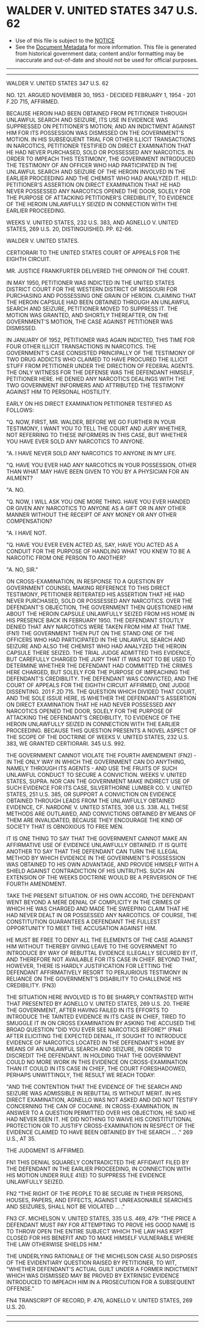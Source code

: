 ---
---

# WALDER V. UNITED STATES 347 U.S. 62

* Use of this file is subject to the [NOTICE](https://github.com/publicdocs/notice/blob/master/NOTICE)
* See the [Document Metadata](../../../) for more information.
  This file is generated from historical government data; content and/or formatting may be inaccurate and out-of-date and should not be used for official purposes.

----------
----------

WALDER V. UNITED STATES 347 U.S. 62

NO. 121.  ARGUED NOVEMBER 30, 1953 - DECIDED FEBRUARY 1, 1954 - 201 F.2D 715, AFFIRMED.

BECAUSE HEROIN HAD BEEN OBTAINED FROM PETITIONER THROUGH UNLAWFUL SEARCH AND SEIZURE, ITS USE IN EVIDENCE WAS SUPPRESSED ON PETITIONER'S MOTION; AND AN INDICTMENT AGAINST HIM FOR ITS POSSESSION WAS DISMISSED ON THE GOVERNMENT'S MOTION.  IN HIS SUBSEQUENT TRIAL FOR OTHER ILLICIT TRANSACTIONS IN NARCOTICS, PETITIONER TESTIFIED ON DIRECT EXAMINATION THAT HE HAD NEVER PURCHASED, SOLD OR POSSESSED ANY NARCOTICS.  IN ORDER TO IMPEACH THIS TESTIMONY, THE GOVERNMENT INTRODUCED THE TESTIMONY OF AN OFFICER WHO HAD PARTICIPATED IN THE UNLAWFUL SEARCH AND SEIZURE OF THE HEROIN INVOLVED IN THE EARLIER PROCEEDING AND THE CHEMIST WHO HAD ANALYZED IT.  HELD:  PETITIONER'S ASSERTION ON DIRECT EXAMINATION THAT HE HAD NEVER POSSESSED ANY NARCOTICS OPENED THE DOOR, SOLELY FOR THE PURPOSE OF ATTACKING PETITIONER'S CREDIBILITY, TO EVIDENCE OF THE HEROIN UNLAWFULLY SEIZED IN CONNECTION WITH THE EARLIER PROCEEDING.

WEEKS V. UNITED STATES, 232 U.S. 383, AND AGNELLO V. UNITED STATES, 269 U.S. 20, DISTINGUISHED.  PP. 62-66.

WALDER V. UNITED STATES.

CERTIORARI TO THE UNITED STATES COURT OF APPEALS FOR THE EIGHTH CIRCUIT.

MR. JUSTICE FRANKFURTER DELIVERED THE OPINION OF THE COURT.

IN MAY 1950, PETITIONER WAS INDICTED IN THE UNITED STATES DISTRICT COURT FOR THE WESTERN DISTRICT OF MISSOURI FOR PURCHASING AND POSSESSING ONE GRAIN OF HEROIN.  CLAIMING THAT THE HEROIN CAPSULE HAD BEEN OBTAINED THROUGH AN UNLAWFUL SEARCH AND SEIZURE, PETITIONER MOVED TO SUPPRESS IT.  THE MOTION WAS GRANTED, AND SHORTLY THEREAFTER, ON THE GOVERNMENT'S MOTION, THE CASE AGAINST PETITIONER WAS DISMISSED.

IN JANUARY OF 1952, PETITIONER WAS AGAIN INDICTED, THIS TIME FOR FOUR OTHER ILLICIT TRANSACTIONS IN NARCOTICS.  THE GOVERNMENT'S CASE CONSISTED PRINCIPALLY OF THE TESTIMONY OF TWO DRUG ADDICTS WHO CLAIMED TO HAVE PROCURED THE ILLICIT STUFF FROM PETITIONER UNDER THE DIRECTION OF FEDERAL AGENTS.  THE ONLY WITNESS FOR THE DEFENSE WAS THE DEFENDANT HIMSELF, PETITIONER HERE.  HE DENIED ANY NARCOTICS DEALINGS WITH THE TWO GOVERNMENT INFORMERS AND ATTRIBUTED THE TESTIMONY AGAINST HIM TO PERSONAL HOSTILITY.

EARLY ON HIS DIRECT EXAMINATION PETITIONER TESTIFIED AS FOLLOWS:

"Q.  NOW, FIRST, MR. WALDER, BEFORE WE GO FURTHER IN YOUR TESTIMONY, I WANT YOU TO TELL THE COURT AND JURY WHETHER, NOT REFERRING TO THESE INFORMERS IN THIS CASE, BUT WHETHER YOU HAVE EVER SOLD ANY NARCOTICS TO ANYONE.

"A. I HAVE NEVER SOLD ANY NARCOTICS TO ANYONE IN MY LIFE.

"Q. HAVE YOU EVER HAD ANY NARCOTICS IN YOUR POSSESSION, OTHER THAN WHAT MAY HAVE BEEN GIVEN TO YOU BY A PHYSICIAN FOR AN AILMENT?

"A.  NO.

"Q.  NOW, I WILL ASK YOU ONE MORE THING.  HAVE YOU EVER HANDED OR GIVEN ANY NARCOTICS TO ANYONE AS A GIFT OR IN ANY OTHER MANNER WITHOUT THE RECEIPT OF ANY MONEY OR ANY OTHER COMPENSATION?

"A.  I HAVE NOT.

"Q.  HAVE YOU EVER EVEN ACTED AS, SAY, HAVE YOU ACTED AS A CONDUIT FOR THE PURPOSE OF HANDLING WHAT YOU KNEW TO BE A NARCOTIC FROM ONE PERSON TO ANOTHER?

"A.  NO, SIR."

ON CROSS-EXAMINATION, IN RESPONSE TO A QUESTION BY GOVERNMENT COUNSEL MAKING REFERENCE TO THIS DIRECT TESTIMONY, PETITIONER REITERATED HIS ASSERTION THAT HE HAD NEVER PURCHASED, SOLD OR POSSESSED ANY NARCOTICS.  OVER THE DEFENDANT'S OBJECTION, THE GOVERNMENT THEN QUESTIONED HIM ABOUT THE HEROIN CAPSULE UNLAWFULLY SEIZED FROM HIS HOME IN HIS PRESENCE BACK IN FEBRUARY 1950.  THE DEFENDANT STOUTLY DENIED THAT ANY NARCOTICS WERE TAKEN FROM HIM AT THAT TIME.  (FN1)  THE GOVERNMENT THEN PUT ON THE STAND ONE OF THE OFFICERS WHO HAD PARTICIPATED IN THE UNLAWFUL SEARCH AND SEIZURE AND ALSO THE CHEMIST WHO HAD ANALYZED THE HEROIN CAPSULE THERE SEIZED.  THE TRIAL JUDGE ADMITTED THIS EVIDENCE, BUT CAREFULLY CHARGED THE JURY THAT IT WAS NOT TO BE USED TO DETERMINE WHETHER THE DEFENDANT HAD COMMITTED THE CRIMES HERE CHARGED, BUT SOLELY FOR THE PURPOSE OF IMPEACHING THE DEFENDANT'S CREDIBILITY.  THE DEFENDANT WAS CONVICTED, AND THE COURT OF APPEALS FOR THE EIGHTH CIRCUIT AFFIRMED, ONE JUDGE DISSENTING.  201 F.2D 715.  THE QUESTION WHICH DIVIDED THAT COURT, AND THE SOLE ISSUE HERE, IS WHETHER THE DEFENDANT'S ASSERTION ON DIRECT EXAMINATION THAT HE HAD NEVER POSSESSED ANY NARCOTICS OPENED THE DOOR, SOLELY FOR THE PURPOSE OF ATTACKING THE DEFENDANT'S CREDIBILITY, TO EVIDENCE OF THE HEROIN UNLAWFULLY SEIZED IN CONNECTION WITH THE EARLIER PROCEEDING.  BECAUSE THIS QUESTION PRESENTS A NOVEL ASPECT OF THE SCOPE OF THE DOCTRINE OF WEEKS V. UNITED STATES, 232 U.S. 383, WE GRANTED CERTIORARI.  345 U.S. 992.

THE GOVERNMENT CANNOT VIOLATE THE FOURTH AMENDMENT (FN2) - IN THE ONLY WAY IN WHICH THE GOVERNMENT CAN DO ANYTHING, NAMELY THROUGH ITS AGENTS - AND USE THE FRUITS OF SUCH UNLAWFUL CONDUCT TO SECURE A CONVICTION.  WEEKS V. UNITED STATES, SUPRA.  NOR CAN THE GOVERNMENT MAKE INDIRECT USE OF SUCH EVIDENCE FOR ITS CASE, SILVERTHORNE LUMBER CO. V. UNITED STATES, 251 U.S. 385, OR SUPPORT A CONVICTION ON EVIDENCE OBTAINED THROUGH LEADS FROM THE UNLAWFULLY OBTAINED EVIDENCE, CF. NARDONE V. UNITED STATES, 308 U.S. 338.  ALL THESE METHODS ARE OUTLAWED, AND CONVICTIONS OBTAINED BY MEANS OF THEM ARE INVALIDATED, BECAUSE THEY ENCOURAGE THE KIND OF SOCIETY THAT IS OBNOXIOUS TO FREE MEN.

IT IS ONE THING TO SAY THAT THE GOVERNMENT CANNOT MAKE AN AFFIRMATIVE USE OF EVIDENCE UNLAWFULLY OBTAINED.  IT IS QUITE ANOTHER TO SAY THAT THE DEFENDANT CAN TURN THE ILLEGAL METHOD BY WHICH EVIDENCE IN THE GOVERNMENT'S POSSESSION WAS OBTAINED TO HIS OWN ADVANTAGE, AND PROVIDE HIMSELF WITH A SHIELD AGAINST CONTRADICTION OF HIS UNTRUTHS.  SUCH AN EXTENSION OF THE WEEKS DOCTRINE WOULD BE A PERVERSION OF THE FOURTH AMENDMENT.

TAKE THE PRESENT SITUATION.  OF HIS OWN ACCORD, THE DEFENDANT WENT BEYOND A MERE DENIAL OF COMPLICITY IN THE CRIMES OF WHICH HE WAS CHARGED AND MADE THE SWEEPING CLAIM THAT HE HAD NEVER DEALT IN OR POSSESSED ANY NARCOTICS.  OF COURSE, THE CONSTITUTION GUARANTEES A DEFENDANT THE FULLEST OPPORTUNITY TO MEET THE ACCUSATION AGAINST HIM.

HE MUST BE FREE TO DENY ALL THE ELEMENTS OF THE CASE AGAINST HIM WITHOUT THEREBY GIVING LEAVE TO THE GOVERNMENT TO INTRODUCE BY WAY OF REBUTTAL EVIDENCE ILLEGALLY SECURED BY IT, AND THEREFORE NOT AVAILABLE FOR ITS CASE IN CHIEF.  BEYOND THAT, HOWEVER, THERE IS HARDLY JUSTIFICATION FOR LETTING THE DEFENDANT AFFIRMATIVELY RESORT TO PERJURIOUS TESTIMONY IN RELIANCE ON THE GOVERNMENT'S DISABILITY TO CHALLENGE HIS CREDIBILITY.  (FN3)

THE SITUATION HERE INVOLVED IS TO BE SHARPLY CONTRASTED WITH THAT PRESENTED BY AGNELLO V. UNITED STATES, 269 U.S. 20.  THERE THE GOVERNMENT, AFTER HAVING FAILED IN ITS EFFORTS TO INTRODUCE THE TAINTED EVIDENCE IN ITS CASE IN CHIEF, TRIED TO SMUGGLE IT IN ON CROSS EXAMINATION BY ASKING THE ACCUSED THE BROAD QUESTION "DID YOU EVER SEE NARCOTICS BEFORE?"  (FN4)  AFTER ELICITING THE EXPECTED DENIAL, IT SOUGHT TO INTRODUCE EVIDENCE OF NARCOTICS LOCATED IN THE DEFENDANT'S HOME BY MEANS OF AN UNLAWFUL SEARCH AND SEIZURE, IN ORDER TO DISCREDIT THE DEFENDANT.  IN HOLDING THAT THE GOVERNMENT COULD NO MORE WORK IN THIS EVIDENCE ON CROSS-EXAMINATION THAN IT COULD IN ITS CASE IN CHIEF, THE COURT FORESHADOWED, PERHAPS UNWITTINGLY, THE RESULT WE REACH TODAY:

"AND THE CONTENTION THAT THE EVIDENCE OF THE SEARCH AND SEIZURE WAS ADMISSIBLE IN REBUTTAL IS WITHOUT MERIT.  IN HIS DIRECT EXAMINATION, AGNELLO WAS NOT ASKED AND DID NOT TESTIFY CONCERNING THE CAN OF COCAINE.  IN CROSS-EXAMINATION, IN ANSWER TO A QUESTION PERMITTED OVER HIS OBJECTION, HE SAID HE HAD NEVER SEEN IT.  HE DID NOTHING TO WAIVE HIS CONSTITUTIONAL PROTECTION OR TO JUSTIFY CROSS-EXAMINATION IN RESPECT OF THE EVIDENCE CLAIMED TO HAVE BEEN OBTAINED BY THE SEARCH ...  ."  269 U.S., AT 35.

THE JUDGMENT IS AFFIRMED.

FN1  THIS DENIAL SQUARELY CONTRADICTED THE AFFIDAVIT FILED BY THE DEFENDANT IN THE EARLIER PROCEEDING, IN CONNECTION WITH HIS MOTION UNDER RULE 41(E) TO SUPPRESS THE EVIDENCE UNLAWFULLY SEIZED.

FN2  "THE RIGHT OF THE PEOPLE TO BE SECURE IN THEIR PERSONS, HOUSES, PAPERS, AND EFFECTS, AGAINST UNREASONABLE SEARCHES AND SEIZURES, SHALL NOT BE VIOLATED  ...  ."

FN3  CF. MICHELSON V. UNITED STATES, 335 U.S. 469, 479:  "THE PRICE A DEFENDANT MUST PAY FOR ATTEMPTING TO PROVE HIS GOOD NAME IS TO THROW OPEN THE ENTIRE SUBJECT WHICH THE LAW HAS KEPT CLOSED FOR HIS BENEFIT AND TO MAKE HIMSELF VULNERABLE WHERE THE LAW OTHERWISE SHIELDS HIM."

THE UNDERLYING RATIONALE OF THE MICHELSON CASE ALSO DISPOSES OF THE EVIDENTIARY QUESTION RAISED BY PETITIONER, TO WIT, "WHETHER DEFENDANT'S ACTUAL GUILT UNDER A FORMER INDICTMENT WHICH WAS DISMISSED MAY BE PROVED BY EXTRINSIC EVIDENCE INTRODUCED TO IMPEACH HIM IN A PROSECUTION FOR A SUBSEQUENT OFFENSE."

FN4  TRANSCRIPT OF RECORD, P. 476, AGNELLO V. UNITED STATES, 269 U.S. 20.


----------
----------

